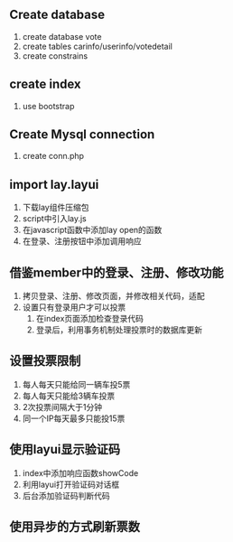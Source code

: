 ## Create database
1. create database vote
2. create tables carinfo/userinfo/votedetail
3. create constrains

## create index
1. use bootstrap


## Create Mysql connection
1. create conn.php

## import lay.layui
1. 下载lay组件压缩包
2. script中引入lay.js
3. 在javascript函数中添加lay open的函数
4. 在登录、注册按钮中添加调用响应

## 借鉴member中的登录、注册、修改功能
1. 拷贝登录、注册、修改页面，并修改相关代码，适配
2. 设置只有登录用户才可以投票
   1. 在index页面添加检查登录代码
   2. 登录后，利用事务机制处理投票时的数据库更新
## 设置投票限制
1. 每人每天只能给同一辆车投5票
2. 每人每天只能给3辆车投票
3. 2次投票间隔大于1分钟
4. 同一个IP每天最多只能投15票
## 使用layui显示验证码
1. index中添加响应函数showCode
2. 利用layui打开验证码对话框
3. 后台添加验证码判断代码
## 使用异步的方式刷新票数
